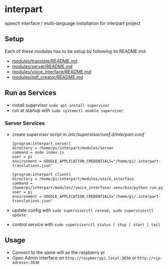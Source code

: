 # interpart
speech interface / multi-language installation for interpart project

## Setup

Each of these modules has to be setup by following its README.md:

* [modules/translate/README.md](modules/translate/README.md)
* [modules/server/README.md](modules/server/README.md)
* [modules/voice_interface/README.md](modules/voice_interface/README.md)
* [modules/pdf_creator/README.md](modules/pdf_creator/README.md)

## Run as Services

* install supervisor `sudo apt-install supervisor`
* run at startup with `sudo systemctl enable supervisor`

### Server Services

* create supervisor script in */etc/supervisor/conf.d/interpart.conf*
    ```
    [program:interpart_server]
    directory = /home/pi/interpart/modules/server
    command = node index.js
    user = pi
    environment = GOOGLE_APPLICATION_CREDENTIALS="/home/pi/.interpart-translations.json"
    
    [program:interpart_client]
    directory = /home/pi/interpart/modules/voice_interface
    command = /home/pi/interpart/modules//voice_interface/.venv/bin/python run.py
    user = pi
    environment = GOOGLE_APPLICATION_CREDENTIALS="/home/pi/.interpart-translations.json"
    ```
    
* update config with `sudo supervisorctl reread; sudo supervisorctl update`

* control service with `sudo supervisorctl status | stop | start | tail`

## Usage

* Connect to the same wifi as the raspberry pi
* Open Admin interface on `http://raspberrypi.local:3030`  or `http://<ip-adress>:3030`

